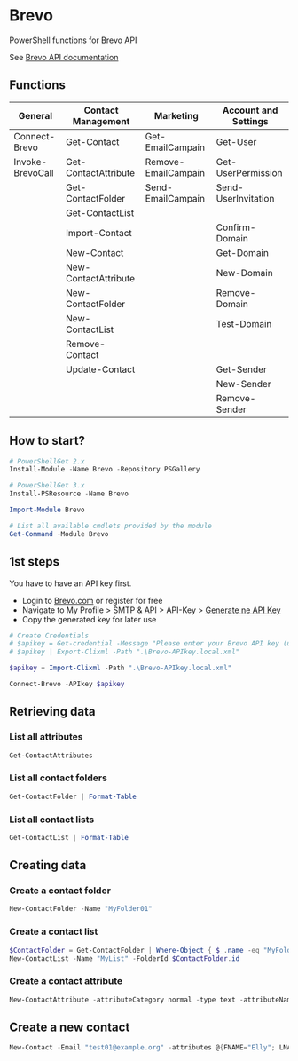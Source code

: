 # Brevo

PowerShell functions for Brevo API

See [Brevo API documentation](https://developers.brevo.com/reference/getting-started-1)

## Functions

| General          | Contact Management   | Marketing           | Account and Settings |
| ---------------- | -------------------- | ------------------- | -------------------- |
| Connect-Brevo    | Get-Contact          | Get-EmailCampain    | Get-User             |
| Invoke-BrevoCall | Get-ContactAttribute | Remove-EmailCampain | Get-UserPermission   |
|                  | Get-ContactFolder    | Send-EmailCampain   | Send-UserInvitation  |
|                  | Get-ContactList      |                     |                      |
|                  | Import-Contact       |                     | Confirm-Domain       |
|                  | New-Contact          |                     | Get-Domain           |
|                  | New-ContactAttribute |                     | New-Domain           |
|                  | New-ContactFolder    |                     | Remove-Domain        |
|                  | New-ContactList      |                     | Test-Domain          |
|                  | Remove-Contact       |                     |                      |
|                  | Update-Contact       |                     | Get-Sender           |
|                  |                      |                     | New-Sender           |
|                  |                      |                     | Remove-Sender        |

## How to start?

```powershell
# PowerShellGet 2.x
Install-Module -Name Brevo -Repository PSGallery

# PowerShellGet 3.x
Install-PSResource -Name Brevo

Import-Module Brevo

# List all available cmdlets provided by the module
Get-Command -Module Brevo
```

## 1st steps

You have to have an API key first.

- Login to [Brevo.com](https://brevo.com) or register for free
- Navigate to My Profile > SMTP & API > API-Key > [Generate ne API Key](https://app.brevo.com/settings/keys/api)
- Copy the generated key for later use

```powershell
# Create Credentials
# $apikey = Get-credential -Message "Please enter your Brevo API key (username doesn't matter)"
# $apikey | Export-Clixml -Path ".\Brevo-APIkey.local.xml"

$apikey = Import-Clixml -Path ".\Brevo-APIkey.local.xml"

Connect-Brevo -APIkey $apikey
```

## Retrieving data

### List all attributes

```powershell
Get-ContactAttributes
```

### List all contact folders

```powershell
Get-ContactFolder | Format-Table
```

### List all contact lists

```powershell
Get-ContactList | Format-Table
```

## Creating data

### Create a contact folder

```powershell
New-ContactFolder -Name "MyFolder01"
```

### Create a contact list

```powershell
$ContactFolder = Get-ContactFolder | Where-Object { $_.name -eq "MyFolder01" }
New-ContactList -Name "MyList" -FolderId $ContactFolder.id
```

### Create a contact attribute

```powershell
New-ContactAttribute -attributeCategory normal -type text -attributeName USERTYPE
```

## Create a new contact

```powershell
New-Contact -Email "test01@example.org" -attributes @{FNAME="Elly"; LNAME="Roger";COUNTRIES=@("India","China")} -listIds 22,355
```
